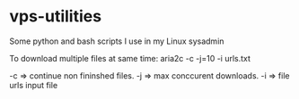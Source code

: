 # vps-utilities

Some python and bash scripts I use in my Linux sysadmin

To download multiple files at same time:
aria2c -c -j=10 -i urls.txt

-c => continue non fininshed files.
-j => max conccurent downloads.
-i => file urls input file
